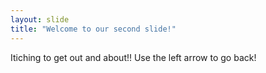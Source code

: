 ```yaml
---
layout: slide
title: "Welcome to our second slide!"
---
```

Itiching to get out and about!!
Use the left arrow to go back!
